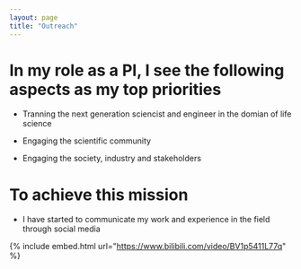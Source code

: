 ```yaml
---
layout: page
title: "Outreach"
---
```


# In my role as a PI, I see the following aspects as my top priorities

* Tranning the next generation sciencist and engineer in the domian of life science 

* Engaging the scientific community 

* Engaging the society, industry and stakeholders

# To achieve this mission 

* I have started to communicate my work and experience in the field through social media

{% include embed.html url="https://www.bilibili.com/video/BV1p5411L77q" %}
